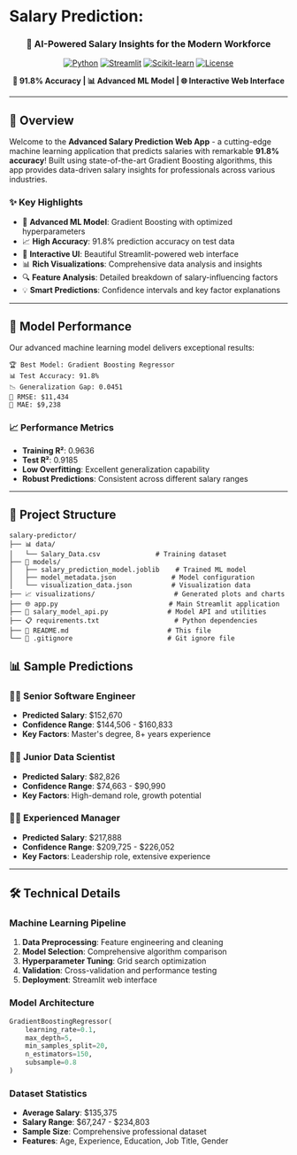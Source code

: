 # Salary Prediction:

<div align="center">
  <h3>🚀 AI-Powered Salary Insights for the Modern Workforce</h3>
  
  [![Python](https://img.shields.io/badge/Python-3.11-blue.svg)](https://www.python.org/downloads/release/python-3110/)
  [![Streamlit](https://img.shields.io/badge/Streamlit-1.22.0+-red.svg)](https://streamlit.io/)
  [![Scikit-learn](https://img.shields.io/badge/Scikit--learn-1.2.2+-orange.svg)](https://scikit-learn.org/)
  [![License](https://img.shields.io/badge/License-MIT-green.svg)](LICENSE)
  
  **🎯 91.8% Accuracy | 📊 Advanced ML Model | 🌐 Interactive Web Interface**
</div>

---

## 🌟 Overview

Welcome to the **Advanced Salary Prediction Web App** - a cutting-edge machine learning application that predicts salaries with remarkable **91.8% accuracy**! Built using state-of-the-art Gradient Boosting algorithms, this app provides data-driven salary insights for professionals across various industries.

### ✨ Key Highlights

- 🧠 **Advanced ML Model**: Gradient Boosting with optimized hyperparameters
- 📈 **High Accuracy**: 91.8% prediction accuracy on test data
- 🎨 **Interactive UI**: Beautiful Streamlit-powered web interface
- 📊 **Rich Visualizations**: Comprehensive data analysis and insights
- 🔍 **Feature Analysis**: Detailed breakdown of salary-influencing factors
- 💡 **Smart Predictions**: Confidence intervals and key factor explanations

---

## 🎯 Model Performance

Our advanced machine learning model delivers exceptional results:

```
🏆 Best Model: Gradient Boosting Regressor
📊 Test Accuracy: 91.8%
📉 Generalization Gap: 0.0451
🎯 RMSE: $11,434
📍 MAE: $9,238
```

### 📈 Performance Metrics
- **Training R²**: 0.9636
- **Test R²**: 0.9185
- **Low Overfitting**: Excellent generalization capability
- **Robust Predictions**: Consistent across different salary ranges

---

## 📂 Project Structure

```
salary-predictor/
├── 📊 data/
│   └── Salary_Data.csv              # Training dataset
├── 🧠 models/
│   ├── salary_prediction_model.joblib    # Trained ML model
│   ├── model_metadata.json              # Model configuration
│   └── visualization_data.json          # Visualization data
├── 📈 visualizations/                    # Generated plots and charts
├── 🌐 app.py                            # Main Streamlit application
├── 🔧 salary_model_api.py               # Model API and utilities
├── 📋 requirements.txt                   # Python dependencies
├── 📖 README.md                         # This file
└── 🎯 .gitignore                        # Git ignore file
```
## 📊 Sample Predictions

### 👨‍💻 Senior Software Engineer
- **Predicted Salary**: $152,670
- **Confidence Range**: $144,506 - $160,833
- **Key Factors**: Master's degree, 8+ years experience

### 👩‍🔬 Junior Data Scientist
- **Predicted Salary**: $82,826
- **Confidence Range**: $74,663 - $90,990
- **Key Factors**: High-demand role, growth potential

### 👨‍💼 Experienced Manager
- **Predicted Salary**: $217,888
- **Confidence Range**: $209,725 - $226,052
- **Key Factors**: Leadership role, extensive experience

---

## 🛠️ Technical Details

### Machine Learning Pipeline
1. **Data Preprocessing**: Feature engineering and cleaning
2. **Model Selection**: Comprehensive algorithm comparison
3. **Hyperparameter Tuning**: Grid search optimization
4. **Validation**: Cross-validation and performance testing
5. **Deployment**: Streamlit web interface

### Model Architecture
```python
GradientBoostingRegressor(
    learning_rate=0.1,
    max_depth=5,
    min_samples_split=20,
    n_estimators=150,
    subsample=0.8
)
```

### Dataset Statistics
- **Average Salary**: $135,375
- **Salary Range**: $67,247 - $234,803
- **Sample Size**: Comprehensive professional dataset
- **Features**: Age, Experience, Education, Job Title, Gender
